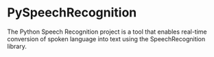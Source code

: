 # PySpeechRecognition
The Python Speech Recognition project is a tool that enables real-time conversion of spoken language into text using the SpeechRecognition library.
